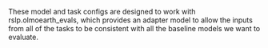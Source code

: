 These model and task configs are designed to work with rslp.olmoearth_evals, which
provides an adapter model to allow the inputs from all of the tasks to be consistent
with all the baseline models we want to evaluate.
